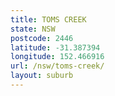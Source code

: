 ```yaml
---
title: TOMS CREEK
state: NSW
postcode: 2446
latitude: -31.387394
longitude: 152.466916
url: /nsw/toms-creek/
layout: suburb
---
```

